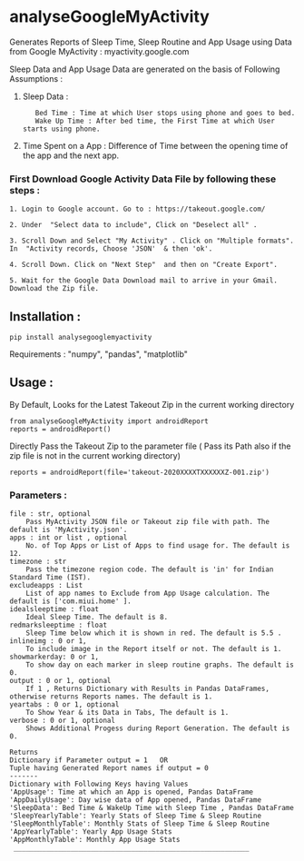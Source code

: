 # analyseGoogleMyActivity
Generates Reports of Sleep Time, Sleep Routine and App Usage using Data from Google MyActivity : myactivity.google.com

Sleep Data and App Usage Data are generated on the basis of Following Assumptions :
  1. Sleep Data :
  
            Bed Time : Time at which User stops using phone and goes to bed.
            Wake Up Time : After bed time, the First Time at which User starts using phone.
            
  2. Time Spent on a App : Difference of Time between the opening time of the app and the next app.


### First Download Google Activity Data File by following these steps :

    1. Login to Google account. Go to : https://takeout.google.com/
    
    2. Under  "Select data to include", Click on "Deselect all" .
    
    3. Scroll Down and Select "My Activity" . Click on "Multiple formats".  In  "Activity records, Choose 'JSON'  & then 'ok'.
    
    4. Scroll Down. Click on "Next Step"  and then on "Create Export".
    
    5. Wait for the Google Data Download mail to arrive in your Gmail. Download the Zip file.
    
    
## Installation :
    pip install analysegooglemyactivity

 Requirements : "numpy", "pandas", "matplotlib"

## Usage :
   By Default, Looks for the Latest Takeout Zip in the current working directory
    
    from analyseGoogleMyActivity import androidReport
    reports = androidReport()

  Directly Pass the Takeout Zip to the parameter file ( Pass its Path also if the zip file is not in the current working directory)
   
    reports = androidReport(file='takeout-2020XXXXTXXXXXXZ-001.zip')

### Parameters : 
    file : str, optional
        Pass MyActivity JSON file or Takeout zip file with path. The default is 'MyActivity.json'.
    apps : int or list , optional
        No. of Top Apps or List of Apps to find usage for. The default is 12.
    timezone : str
        Pass the timezone region code. The default is 'in' for Indian Standard Time (IST).
    excludeapps : List
        List of app names to Exclude from App Usage calculation. The default is ['com.miui.home' ].
    idealsleeptime : float
        Ideal Sleep Time. The default is 8.
    redmarksleeptime : float
        Sleep Time below which it is shown in red. The default is 5.5 .
    inlineimg : 0 or 1, 
        To include image in the Report itself or not. The default is 1.
    showmarkerday: 0 or 1,
        To show day on each marker in sleep routine graphs. The default is 0.
    output : 0 or 1, optional
        If 1 , Returns Dictionary with Results in Pandas DataFrames, otherwise returns Reports names. The default is 1.
    yeartabs : 0 or 1, optional
        To Show Year & its Data in Tabs, The default is 1.
    verbose : 0 or 1, optional
        Shows Additional Progess during Report Generation. The default is 0.

    Returns
    Dictionary if Parameter output = 1   OR
    Tuple having Generated Report names if output = 0
    -------
    Dictionary with Following Keys having Values 
    'AppUsage': Time at which an App is opened, Pandas DataFrame
    'AppDailyUsage': Day wise data of App opened, Pandas DataFrame
    'SleepData': Bed Time & WakeUp Time with Sleep Time , Pandas DataFrame
    'SleepYearlyTable': Yearly Stats of Sleep Time & Sleep Routine
    'SleepMonthlyTable': Monthly Stats of Sleep Time & Sleep Routine
    'AppYearlyTable': Yearly App Usage Stats 
    'AppMonthlyTable': Monthly App Usage Stats
     __________________________________________________________
        
